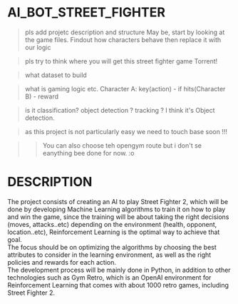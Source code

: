 # AI_BOT_STREET_FIGHTER
> pls add projetc description and structure
May be, start by looking at the game files. Findout how characters behave then replace it with our logic

> pls try to think where you will get this street fighter game
Torrent! 

> what dataset to build


> what is gaming logic etc.
Character A: key(action) - if hits(Character B) - reward

> is it classification? object detection ? tracking ?
I think it's Object detection. 

> as this project is not particularly easy we need to touch base soon !!!

>>You can also choose teh opengym route but i don't se eanything bee done for now. :o


# DESCRIPTION
The project consists of creating an AI to play Street Fighter 2, which will be done by developing Machine Learning algorithms to train it on how to play and win the game, since the training will be about taking the right decisions (moves, attacks..etc) depending on the environment (health, opponent, location..etc), Reinforcement Learning is the optimal way to achieve that goal.  
The focus should be on optimizing the algorithms by choosing the best attributes to consider in the learning environment, as well as the right policies and rewards for each action.  
The development process will be mainly done in Python, in addition to other technologies such as Gym Retro, which is an OpenAI environment for Reinforcement Learning that comes with about 1000 retro games, including Street Fighter 2.
